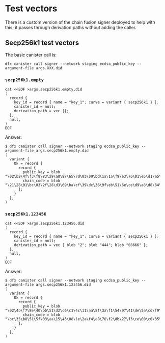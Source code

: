 # Test vectors

There is a custom version of the chain fusion signer deployed to help with this; it passes through derivation paths without adding the caller.

## Secp256k1 test vectors

The basic canister call is:

```
dfx canister call signer --network staging ecdsa_public_key --argument-file args.XXX.did
```

### `secp256k1.empty`

```
cat <<EOF >args.secp256k1.empty.did
(
  record {
    key_id = record { name = "key_1"; curve = variant { secp256k1 } };
    canister_id = null;
    derivation_path = vec {};
  },
  null,
)
EOF
```

Answer:

```
$ dfx canister call signer --network staging ecdsa_public_key --argument-file args.secp256k1.empty.did
(
  variant {
    Ok = record {
      record {
        public_key = blob "\02\b8\4f\f3\f8\83\29\a8\87\65\7d\03\09\bd\1a\1a\f9\e3\76\01\e5\d1\a5\35\d6\fe\7d\42\e3\7f\79\f4\0a";
        chain_code = blob "\21\28\91\bc\03\2f\28\d3\69\ba\cf\39\dc\36\9f\eb\51\6e\ce\d9\a3\d8\34\98\24\6a\ea\d1\54\6f\8c\d1";
      };
    }
  },
)
```

### `secp256k1.123456`

```
cat <<EOF >args.secp256k1.123456.did
(
  record {
    key_id = record { name = "key_1"; curve = variant { secp256k1 } };
    canister_id = null;
    derivation_path = vec { blob "2"; blob "444"; blob "66666" };
  },
  null,
)
EOF
```

Answer:

```
$ dfx canister call signer --network staging ecdsa_public_key --argument-file args.secp256k1.123456.did
(
  variant {
    Ok = record {
      record {
        public_key = blob "\02\4b\f7\8e\40\bb\51\d2\c6\c1\4c\11\aa\8f\3a\f1\54\97\41\de\5a\cd\f9\25\e6\dc\23\0d\fc\5d\aa\22\d9";
        chain_code = blob "\bc\35\b8\51\5f\03\aa\15\43\08\1e\2a\f4\e8\78\f2\8b\27\f3\ce\00\c0\35\f4\06\87\02\d3\3e\e8\85\86";
      };
    }
  },
)
```

